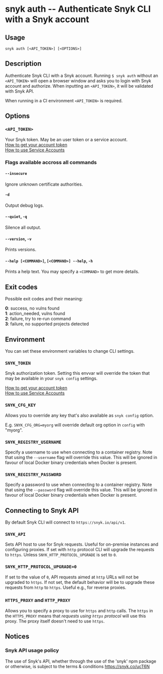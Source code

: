 # snyk auth -- Authenticate Snyk CLI with a Snyk account

## Usage

`snyk auth [<API_TOKEN>] [<OPTIONS>]`

## Description

Authenticate Snyk CLI with a Snyk account. Running `$ snyk auth` without an `<API_TOKEN>` will open a browser window and asks you to login with Snyk account and authorize. When inputting an `<API_TOKEN>`, it will be validated with Snyk API.

When running in a CI environment `<API_TOKEN>` is required.

## Options

### `<API_TOKEN>`

Your Snyk token. May be an user token or a service account.<br />
[How to get your account token](https://snyk.co/ucT6J)<br />
[How to use Service Accounts](https://snyk.co/ucT6L)<br />




### Flags available accross all commands

#### `--insecure`

Ignore unknown certificate authorities.

#### `-d`

Output debug logs.

#### `--quiet`, `-q`

Silence all output.

#### `--version`, `-v`

Prints versions.

#### `--help [<COMMAND>]`, `[<COMMAND>] --help`, `-h`

Prints a help text. You may specify a `<COMMAND>` to get more details.




## Exit codes

Possible exit codes and their meaning:

**0**: success, no vulns found<br />
**1**: action_needed, vulns found<br />
**2**: failure, try to re-run command<br />
**3**: failure, no supported projects detected<br />


## Environment

You can set these environment variables to change CLI settings.

### `SNYK_TOKEN`

Snyk authorization token. Setting this envvar will override the token that may be available in your `snyk config` settings.

[How to get your account token](https://snyk.co/ucT6J)<br />
[How to use Service Accounts](https://snyk.co/ucT6L)<br />

### `SNYK_CFG_KEY`

Allows you to override any key that's also available as `snyk config` option.

E.g. `SNYK_CFG_ORG=myorg` will override default org option in `config` with "myorg".

### `SNYK_REGISTRY_USERNAME`

Specify a username to use when connecting to a container registry. Note that using the `--username` flag will
override this value. This will be ignored in favour of local Docker binary credentials when Docker is present.

### `SNYK_REGISTRY_PASSWORD`

Specify a password to use when connecting to a container registry. Note that using the `--password` flag will
override this value. This will be ignored in favour of local Docker binary credentials when Docker is present.

## Connecting to Snyk API

By default Snyk CLI will connect to `https://snyk.io/api/v1`.

### `SNYK_API`

Sets API host to use for Snyk requests. Useful for on-premise instances and configuring proxies. If set with `http` protocol CLI will upgrade the requests to `https`. Unless `SNYK_HTTP_PROTOCOL_UPGRADE` is set to `0`.

### `SNYK_HTTP_PROTOCOL_UPGRADE=0`

If set to the value of `0`, API requests aimed at `http` URLs will not be upgraded to `https`. If not set, the default behavior will be to upgrade these requests from `http` to `https`. Useful e.g., for reverse proxies.

### `HTTPS_PROXY` and `HTTP_PROXY`

Allows you to specify a proxy to use for `https` and `http` calls. The `https` in the `HTTPS_PROXY` means that _requests using `https` protocol_ will use this proxy. The proxy itself doesn't need to use `https`.


## Notices

### Snyk API usage policy

The use of Snyk's API, whether through the use of the 'snyk' npm package or otherwise, is subject to the terms & conditions
https://snyk.co/ucT6N

